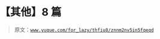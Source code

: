 # 【其他】8 篇

> 原文：[`www.yuque.com/for_lazy/thfiu8/znnm2nv5in5fqeqd`](https://www.yuque.com/for_lazy/thfiu8/znnm2nv5in5fqeqd)


